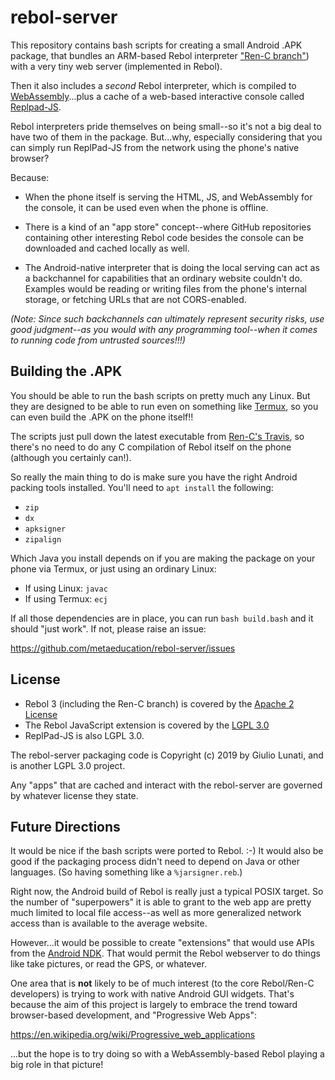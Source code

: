# rebol-server

This repository contains bash scripts for creating a small Android .APK
package, that bundles an ARM-based Rebol interpreter ["Ren-C branch"][1]) with
a very tiny web server (implemented in Rebol).

Then it also includes a *second* Rebol interpreter, which is compiled to
[WebAssembly][2]...plus a cache of a web-based interactive console called
[Replpad-JS][3].

[1]: https://github.com/metaeducation/ren-c
[2]: https://webassembly.org/
[3]: https://github.com/hostilefork/replpad-js

Rebol interpreters pride themselves on being small--so it's not a big deal to
have two of them in the package.  But...why, especially considering that you
can simply run ReplPad-JS from the network using the phone's native browser?

Because:

* When the phone itself is serving the HTML, JS, and WebAssembly for the
  console, it can be used even when the phone is offline.

* There is a kind of an "app store" concept--where GitHub repositories
  containing other interesting Rebol code besides the console can be downloaded
  and cached locally as well.

* The Android-native interpreter that is doing the local serving can act as a
  backchannel for capabilities that an ordinary website couldn't do.  Examples
  would be reading or writing files from the phone's internal storage, or
  fetching URLs that are not CORS-enabled.

*(Note: Since such backchannels can ultimately represent security risks, use
good judgment--as you would with any programming tool--when it comes to running
code from untrusted sources!!!)*


## Building the .APK

You should be able to run the bash scripts on pretty much any Linux.  But they
are designed to be able to run even on something like [Termux][4], so you can
even build the .APK on the phone itself!!

The scripts just pull down the latest executable from [Ren-C's Travis][5], so
there's no need to do any C compilation of Rebol itself on the phone (although
you certainly can!).

[4]: https://termux.com/
[5]: https://travis-ci.org/metaeducation/ren-c

So really the main thing to do is make sure you have the right Android packing
tools installed.  You'll need to `apt install` the following:

* `zip`
* `dx`
* `apksigner`
* `zipalign`

Which Java you install depends on if you are making the package on your phone
via Termux, or just using an ordinary Linux:

* If using Linux: `javac`
* If using Termux: `ecj`

If all those dependencies are in place, you can run `bash build.bash` and it
should "just work".  If not, please raise an issue:

https://github.com/metaeducation/rebol-server/issues


## License

* Rebol 3 (including the Ren-C branch) is covered by the [Apache 2 License][6]
* The Rebol JavaScript extension is covered by the [LGPL 3.0][7]
* ReplPad-JS is also LGPL 3.0.

The rebol-server packaging code is Copyright (c) 2019 by Giulio Lunati, and is
another LGPL 3.0 project.

Any "apps" that are cached and interact with the rebol-server are governed by
whatever license they state.

[6]: https://www.apache.org/licenses/LICENSE-2.0
[7]: https://www.gnu.org/licenses/lgpl-3.0.en.html


## Future Directions

It would be nice if the bash scripts were ported to Rebol. :-)  It would also
be good if the packaging process didn't need to depend on Java or other
languages.  (So having something like a `%jarsigner.reb`.)

Right now, the Android build of Rebol is really just a typical POSIX target.
So the number of "superpowers" it is able to grant to the web app are pretty
much limited to local file access--as well as more generalized network access
than is available to the average website.

However...it would be possible to create "extensions" that would use APIs from
the [Android NDK][8].  That would permit the Rebol webserver to do things like
take pictures, or read the GPS, or whatever.

[8]: https://developer.android.com/ndk

One area that is **not** likely to be of much interest (to the core Rebol/Ren-C
developers) is trying to work with native Android GUI widgets.  That's because
the aim of this project is largely to embrace the trend toward browser-based
development, and "Progressive Web Apps":

https://en.wikipedia.org/wiki/Progressive_web_applications

...but the hope is to try doing so with a WebAssembly-based Rebol playing a big
role in that picture!
